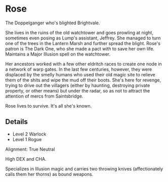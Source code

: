 # Rose
The Doppelganger who's blighted Brightvale.

She lives in the ruins of the old watchtower and goes prowling at night, sometimes even posing as Lump's assistant, Jeffrey. She managed to turn one of the trees in the Lantern Marsh and further spread the blight. Rose's patron is The Dark One, who she made a pact with to save her own life. Maintains a Major Illusion spell on the watchtower.

Her ancestors worked with a few other eldritch races to create one node in a network of warp gates. In the last few centuries, however, they were displaced by the smelly humans who used their old magic site to relieve them of the shits and wipe the mud off their boots. She's here for revenge, trying to drive out the villagers (either by haunting, destroying private property, or other means) but under the radar, so as not to attract the attention of mercs from Saintsbridge.

Rose lives to survive. It's all she's known.

## Details
- Level 2 Warlock
- Level 1 Rogue

Alignment: True Neutral

High DEX and CHA.

Specializes in Illusion magic and carries two throwing knives (affectionately calls them her thorns) as bound weapons.
